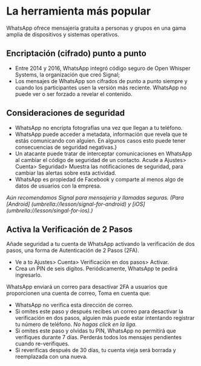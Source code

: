 [Title]: # (WhatsApp)
[Order]: # (3)

# La herramienta más popular

WhatsApp ofrece mensajería gratuita a personas y grupos en una gama amplia de dispositivos y sistemas operativos.

## Encriptación (cifrado) punto a punto

* Entre 2014 y 2016, WhatsApp integró código seguro de Open Whisper Systems, la organización que creó Signal;
* Los mensajes de WhatsApp son cifrados de punto a punto siempre y cuando los participantes usen la versión más reciente. WhatsApp no puede ver o ser forzado a revelar el contenido. 

## Consideraciones de seguridad

* WhatsApp no encripta fotografías una vez que llegan a tu teléfono. 
* WhatsApp puede acceder a metadata, información que revela que te estás comunicando con alguien. En algunos casos esto puede tener consecuencias de seguridad negativas.}
* Un atacante puede tratar de interceptar comunicaciones en WhatsApp al cambiar el código de seguridad de un contacto. Acude a Ajustes> Cuenta> Seguridad> Muestra las notificaciones de seguridad, para cambiar las alertas sobre esta actividad. 
* WhatsApp es propiedad de Facebook y comparte al menos algo de datos de usuarios con la empresa. 

*Aún recomendamos Signal para mensajería y llamadas seguras. (Para [Android] (umbrella://lesson/signal-for-android) y [iOS] (umbrella://lesson/singal-for-ios).)*

## Activa la Verificación de 2 Pasos 

Añade seguridad a tu cuenta de WhatsApp activando la verificación de dos pasos, una forma de Autenticación de 2 Pasos (2FA).

* Ve a to Ajustes> Cuenta> Verificación en dos pasos> Activar. 
* Crea un PIN de seis dígitos. Periódicamente, WhatsApp te pedirá ingresarlo. 

WhatsApp enviará un correo para desactivar 2FA a usuarios que proporcionen una cuenta de correo, Toma en cuenta que:

* WhatsApp no verifica esta dirección de correo. 
* Si omites este paso y después recibes un correo para desactivar la verificación en dos pasos, alguien más puede estar intentando registrar tu número de teléfono. *No hagas click en la liga.* 
* Si omites este paso y olvidas tu PIN, WhatsApp no permitirá que verifiques durante 7 días. Perderás todos los mensajes pendientes cuando re-verifiques. 
* Si reverificas después de 30 días, tu cuenta vieja será borrada y reemplazada con una nueva. 
